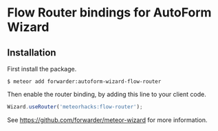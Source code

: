 Flow Router bindings for AutoForm Wizard
=============


## Installation

First install the package.
```
$ meteor add forwarder:autoform-wizard-flow-router
```

Then enable the router binding, by adding this line to your client code. 
```js
Wizard.useRouter('meteorhacks:flow-router');
```

See https://github.com/forwarder/meteor-wizard for more information.
